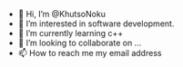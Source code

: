 - 👋 Hi, I’m @KhutsoNoku
- 👀 I’m interested in software development.
- 🌱 I’m currently learning c++
- 💞️ I’m looking to collaborate on ...
- 📫 How to reach me my email address

<!---
KhutsoNoku/KhutsoNoku is a ✨ special ✨ repository because its `README.md` (this file) appears on your GitHub profile.
You can click the Preview link to take a look at your changes.
--->
